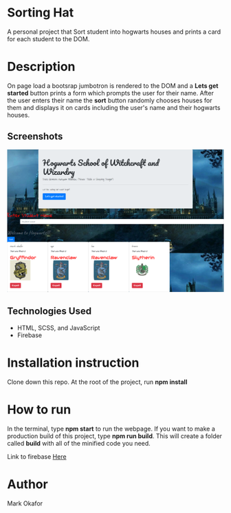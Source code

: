 # Sorting Hat
A personal project that Sort student into hogwarts houses and prints a card for each student to the DOM. 
# Description
On page load a bootsrap jumbotron is rendered to the DOM and a **Lets get started** button prints a form which prompts the user for their name. After the user enters their name the **sort** button randomly chooses houses for them and displays it on cards including the user's name and their hogwarts houses.

## Screenshots
![alt text](https://raw.githubusercontent.com/okaformark/sorting-hat2/master/images/scrnshot.png)

## Technologies Used
- HTML, SCSS, and JavaScript
- Firebase

# Installation instruction
Clone down this repo.
At the root of the project, run **npm install**

# How to run
In the terminal, type **npm start** to run the webpage.
If you want to make a production build of this project, type **npm run build**. This will create a folder called **build** with all of the minified code you need.

Link to firebase [Here](https://movie-history-2e70e.firebaseapp.com)

# Author
Mark Okafor